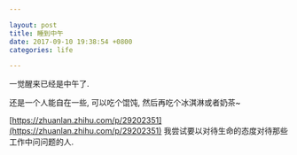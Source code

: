 ```yaml
---

layout: post
title: 睡到中午
date: 2017-09-10 19:38:54 +0800
categories: life

---
```


一觉醒来已经是中午了.

还是一个人能自在一些, 可以吃个馄饨, 然后再吃个冰淇淋或者奶茶~

[https://zhuanlan.zhihu.com/p/29202351](https://zhuanlan.zhihu.com/p/29202351) 我尝试要以对待生命的态度对待那些工作中问问题的人.
